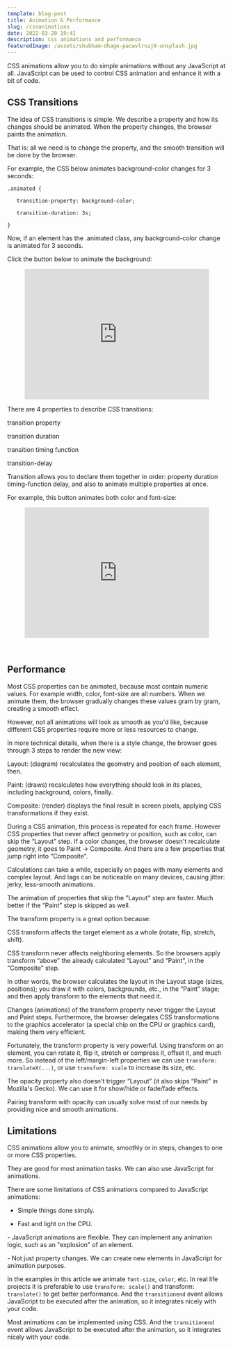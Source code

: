 ```yaml
---
template: blog-post
title: Animation & Performance
slug: /cssanimations
date: 2022-03-20 19:41
description: css animations and performance
featuredImage: /assets/shubham-dhage-pacwvlrnzj8-unsplash.jpg
---
```

<!--StartFragment-->

CSS animations allow you to do simple animations without any JavaScript at all. JavaScript can be used to control CSS animation and enhance it with a bit of code. 

## CSS Transitions 

The idea of CSS transitions is simple. We describe a property and how its changes should be animated. When the property changes, the browser paints the animation. 

That is: all we need is to change the property, and the smooth transition will be done by the browser. 

For example, the CSS below animates background-color changes for 3 seconds: 

`.animated { `

`   transition-property: background-color; `

`   transition-duration: 3s; `

`} `

Now, if an element has the .animated class, any background-color change is animated for 3 seconds. 

Click the button below to animate the background: 

<figure>
<iframe height="300" style="width: 100%;" scrolling="no" title="Button Color Changing Animation" src="https://codepen.io/andloe/embed/rNLvBqE?default-tab=html%2Cresult" frameborder="no" loading="lazy" allowtransparency="true" allowfullscreen="true">
  See the Pen <a href="https://codepen.io/andloe/pen/rNLvBqE">
  Button Color Changing Animation</a> by Andloe (<a href="https://codepen.io/andloe">@andloe</a>)
  on <a href="https://codepen.io">CodePen</a>.
</iframe>
</figure>

There are 4 properties to describe CSS transitions: 

transition property 

transition duration 

transition timing function 

transition-delay 

Transition allows you to declare them together in order: property duration timing-function delay, and also to animate multiple properties at once. 

For example, this button animates both color and font-size: 

<figure>
<iframe height="300" style="width: 100%;" scrolling="no" title="Button Animation Font Size and Color" src="https://codepen.io/andloe/embed/LYeZWKP?default-tab=html%2Cresult" frameborder="no" loading="lazy" allowtransparency="true" allowfullscreen="true">
  See the Pen <a href="https://codepen.io/andloe/pen/LYeZWKP">
  Button Animation Font Size and Color</a> by Andloe (<a href="https://codepen.io/andloe">@andloe</a>)
  on <a href="https://codepen.io">CodePen</a>.
</iframe>
</figure> 

## Performance 

Most CSS properties can be animated, because most contain numeric values. For example width, color, font-size are all numbers. When we animate them, the browser gradually changes these values gram by gram, creating a smooth effect. 

However, not all animations will look as smooth as you'd like, because different CSS properties require more or less resources to change. 

In more technical details, when there is a style change, the browser goes through 3 steps to render the new view: 

Layout: (diagram) recalculates the geometry and position of each element, then. 

Paint: (draws) recalculates how everything should look in its places, including background, colors, finally. 

Composite: (render) displays the final result in screen pixels, applying CSS transformations if they exist. 

During a CSS animation, this process is repeated for each frame. However CSS properties that never affect geometry or position, such as color, can skip the “Layout” step. If a color changes, the browser doesn't recalculate geometry, it goes to Paint → Composite. And there are a few properties that jump right into “Composite”. 

Calculations can take a while, especially on pages with many elements and complex layout. And lags can be noticeable on many devices, causing jitter: jerky, less-smooth animations. 

The animation of properties that skip the "Layout" step are faster. Much better if the “Paint” step is skipped as well. 

The transform property is a great option because: 

CSS transform affects the target element as a whole (rotate, flip, stretch, shift). 

CSS transform never affects neighboring elements. So the browsers apply transform “above” the already calculated “Layout” and “Paint”, in the “Composite” step. 

In other words, the browser calculates the layout in the Layout stage (sizes, positions); you draw it with colors, backgrounds, etc., in the “Paint” stage; and then apply transform to the elements that need it. 

Changes (animations) of the transform property never trigger the Layout and Paint steps. Furthermore, the browser delegates CSS transformations to the graphics accelerator (a special chip on the CPU or graphics card), making them very efficient. 

Fortunately, the transform property is very powerful. Using transform on an element, you can rotate it, flip it, stretch or compress it, offset it, and much more. So instead of the left/margin-left properties we can use `transform: translateX(...)`, or use `transform: scale` to increase its size, etc. 

The opacity property also doesn't trigger “Layout” (it also skips “Paint” in Mozilla's Gecko). We can use it for show/hide or fade/fade effects. 

Pairing transform with opacity can usually solve most of our needs by providing nice and smooth animations. 

## Limitations 

CSS animations allow you to animate, smoothly or in steps, changes to one or more CSS properties. 

They are good for most animation tasks. We can also use JavaScript for animations.  

There are some limitations of CSS animations compared to JavaScript animations: 

+ Simple things done simply. 

+ Fast and light on the CPU. 

\- JavaScript animations are flexible. They can implement any animation logic, such as an "explosion" of an element. 

\- Not just property changes. We can create new elements in JavaScript for animation purposes. 

In the examples in this article we animate `font-size`, `color`, etc. In real life projects it is preferable to use `transform: scale()` and transform: `translate()` to get better performance. And the `transitionend` event allows JavaScript to be executed after the animation, so it integrates nicely with your code. 

Most animations can be implemented using CSS. And the `transitionend` event allows JavaScript to be executed after the animation, so it integrates nicely with your code. 

<!--EndFragment-->